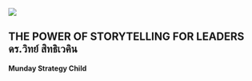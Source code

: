 ![](_page_0_Picture_0.jpeg)

## THE POWER OF STORYTELLING **FOR LEADERS** ดร.วิทย์ สิทธิเวคิน

**Munday Strategy Child**